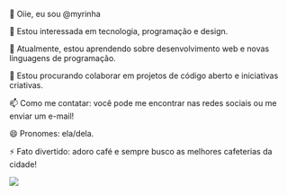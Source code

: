 👋 Oiie, eu sou @myrinha

👀 Estou interessada em tecnologia, 
programação e design.

🌱 Atualmente, estou aprendendo sobre desenvolvimento web e novas linguagens de programação.

💞️ Estou procurando colaborar em projetos de código aberto e iniciativas criativas.

📫 Como me contatar: você pode me encontrar nas redes sociais ou me enviar um e-mail!

😄 Pronomes: ela/dela.

⚡ Fato divertido: adoro café e sempre busco as melhores cafeterias da cidade!

![](https://media1.tenor.com/m/1SDTHgTkXP4AAAAd/vae.gif)
